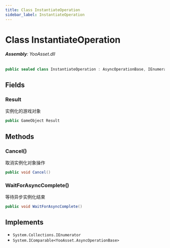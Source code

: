 ```yaml
---
title: Class InstantiateOperation
sidebar_label: InstantiateOperation
---
```

# Class InstantiateOperation


###### **Assembly**: YooAsset.dll

```csharp title="Declaration"
public sealed class InstantiateOperation : AsyncOperationBase, IEnumerator, IComparable<AsyncOperationBase>
```
## Fields
### Result
实例化的游戏对象

```csharp title="Declaration"
public GameObject Result
```
## Methods
### Cancel()
取消实例化对象操作

```csharp title="Declaration"
public void Cancel()
```
### WaitForAsyncComplete()
等待异步实例化结束

```csharp title="Declaration"
public void WaitForAsyncComplete()
```

## Implements

* `System.Collections.IEnumerator`
* `System.IComparable<YooAsset.AsyncOperationBase>`
